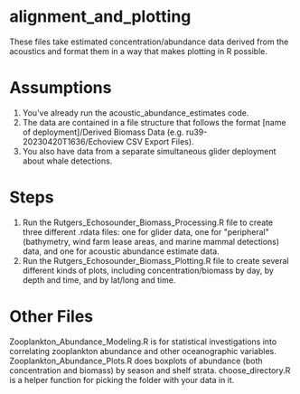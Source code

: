 # alignment_and_plotting

These files take estimated concentration/abundance data derived from the acoustics and format them in a way that makes plotting in R possible.

# Assumptions

1. You've already run the acoustic_abundance_estimates code.
2. The data are contained in a file structure that follows the format [name of deployment]/Derived Biomass Data (e.g. ru39-20230420T1636/Echoview CSV Export Files).
3. You also have data from a separate simultaneous glider deployment about whale detections.

# Steps

1. Run the Rutgers_Echosounder_Biomass_Processing.R file to create three different .rdata files: one for glider data, one for "peripheral" (bathymetry, wind farm lease areas, and marine mammal detections) data, and one for acoustic abundance estimate data.
2. Run the Rutgers_Echosounder_Biomass_Plotting.R file to create several different kinds of plots, including concentration/biomass by day, by depth and time, and by lat/long and time.

# Other Files

Zooplankton_Abundance_Modeling.R is for statistical investigations into correlating zooplankton abundance and other oceanographic variables. Zooplankton_Abundance_Plots.R does boxplots of abundance (both concentration and biomass) by season and shelf strata. choose_directory.R is a helper function for picking the folder with your data in it.
